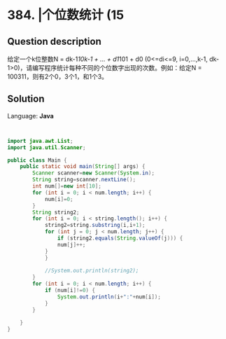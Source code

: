 # 384. |个位数统计 (15

## Question description


给定一个k位整数N = dk-1*10k-1 + ... + d1*101 + d0 (0<=di<=9, i=0,...,k-1, dk-1>0)，请编写程序统计每种不同的个位数字出现的次数。例如：给定N = 100311，则有2个0，3个1，和1个3。


## Solution

Language: **Java**

```Java


import java.awt.List;
import java.util.Scanner;

public class Main {
    public static void main(String[] args) {
        Scanner scanner=new Scanner(System.in);
        String string=scanner.nextLine();
        int num[]=new int[10];
        for (int i = 0; i < num.length; i++) {
            num[i]=0;
        }
        String string2;
        for (int i = 0; i < string.length(); i++) {
            string2=string.substring(i,i+1);
            for (int j = 0; j < num.length; j++) {
                if (string2.equals(String.valueOf(j))) {
                num[j]++;
            }
            }
            
            //System.out.println(string2);
        }
        for (int i = 0; i < num.length; i++) {
            if (num[i]!=0) {
                System.out.println(i+":"+num[i]);
            }
        }
        
    }
}

```


